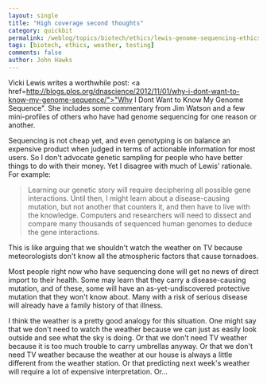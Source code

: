 ```yaml
---
layout: single 
title: "High coverage second thoughts" 
category: quickbit
permalink: /weblog/topics/biotech/ethics/lewis-genome-sequencing-ethics-2012.html
tags: [biotech, ethics, weather, testing] 
comments: false 
author: John Hawks 
---
```


Vicki Lewis writes a worthwhile post: <a href=http://blogs.plos.org/dnascience/2012/11/01/why-i-dont-want-to-know-my-genome-sequence/">"Why I Dont Want to Know My Genome Sequence"</a>. She includes some commentary from Jim Watson and a few mini-profiles of others who have had genome sequencing for one reason or another. 

Sequencing is not cheap yet, and even genotyping is on balance an expensive product when judged in terms of actionable information for most users. So I don't advocate genetic sampling for people who have better things to do with their money. Yet I disagree with much of Lewis' rationale. For example:

<blockquote>Learning our genetic story will require deciphering all possible gene interactions. Until then, I might learn about a disease-causing mutation, but not another that counters it, and then have to live with the knowledge. Computers and researchers will need to dissect and compare many thousands of sequenced human genomes to deduce the gene interactions.</blockquote>

This is like arguing that we shouldn't watch the weather on TV because meteorologists don't know all the atmospheric factors that cause tornadoes. 

Most people right now who have sequencing done will get no news of direct import to their health. Some may learn that they carry a disease-causing mutation, and of these, some will have an as-yet-undiscovered protective mutation that they won't know about. Many with a risk of serious disease will already have a family history of that illness.

I think the weather is a pretty good analogy for this situation. One might say that we don't need to watch the weather because we can just as easily look outside and see what the sky is doing. Or that we don't need TV weather because it is too much trouble to carry umbrellas anyway. Or that we don't need TV weather because the weather at our house is always a little different from the weather station. Or that predicting next week's weather will require a lot of expensive interpretation. Or...

 

